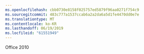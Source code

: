 ```yaml
---
ms.openlocfilehash: cbb0730e8158f025757ed5879f96aa0271f754c9
ms.sourcegitcommit: 483c777a1537ccab6a2a2da6a5d1fe4470dd0e7e
ms.translationtype: MT
ms.contentlocale: ko-KR
ms.lasthandoff: 06/19/2019
ms.locfileid: "61551949"
---
```

Office 2010